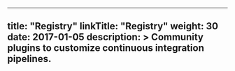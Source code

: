 
---
title: "Registry"
linkTitle: "Registry"
weight: 30
date: 2017-01-05
description: >
  Community plugins to customize continuous integration pipelines.
---
